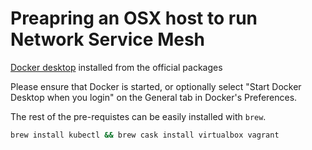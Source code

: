 # Preapring an OSX host to run Network Service Mesh


[Docker desktop](https://www.docker.com/products/docker-desktop) installed from the official packages

Please ensure that Docker is started, or optionally select "Start Docker Desktop when you login" on the General tab in Docker's Preferences.

The rest of the pre-requistes can be easily installed with `brew`.

```bash
brew install kubectl && brew cask install virtualbox vagrant
```
